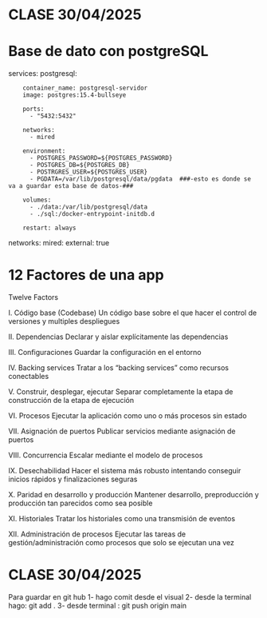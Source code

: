 
# CLASE 30/04/2025

# Base de dato con postgreSQL
services:
    postgresql:

        container_name: postgresql-servidor
        image: postgres:15.4-bullseye
        
        ports:
          - "5432:5432"

        networks:
          - mired
        
        environment:
          - POSTGRES_PASSWORD=${POSTGRES_PASSWORD}
          - POSTGRES_DB=${POSTGRES_DB}
          - POSTRGRES_USER=${POSTGRES_USER}
          - PGDATA=/var/lib/postgresql/data/pgdata  ###-esto es donde se va a guardar esta base de datos-###
        
        volumes:  
          - ./data:/var/lib/postgresql/data
          - ./sql:/docker-entrypoint-initdb.d

        restart: always
networks:
    mired:
        external: true


# 12 Factores de una app

Twelve Factors

I. Código base (Codebase)
Un código base sobre el que hacer el control de versiones y multiples despliegues

II. Dependencias
Declarar y aislar explícitamente las dependencias

III. Configuraciones
Guardar la configuración en el entorno

IV. Backing services
Tratar a los “backing services” como recursos conectables

V. Construir, desplegar, ejecutar
Separar completamente la etapa de construcción de la etapa de ejecución

VI. Procesos
Ejecutar la aplicación como uno o más procesos sin estado

VII. Asignación de puertos
Publicar servicios mediante asignación de puertos

VIII. Concurrencia
Escalar mediante el modelo de procesos

IX. Desechabilidad
Hacer el sistema más robusto intentando conseguir inicios rápidos y finalizaciones seguras

X. Paridad en desarrollo y producción
Mantener desarrollo, preproducción y producción tan parecidos como sea posible

XI. Historiales
Tratar los historiales como una transmisión de eventos

XII. Administración de procesos
Ejecutar las tareas de gestión/administración como procesos que solo se ejecutan una vez


 



# CLASE 30/04/2025


Para guardar en git hub 
1- hago comit desde el visual 
2- desde la terminal hago:
   git add .
3- desde terminal :
    git push origin main